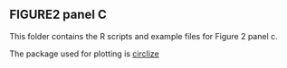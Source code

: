 ## FIGURE2 panel C

This folder contains the R scripts and example files for Figure 2 panel c.

The package used for plotting is [circlize](https://github.com/jokergoo/circlize)